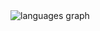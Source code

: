 <img src="https://github-readme-stats.vercel.app/api/top-langs?username=aungphyoex&locale=en&layout=compact&hide_title=true&langs_count=10&theme=dracula&hide_border=false&order=2"  alt="languages graph"  />
